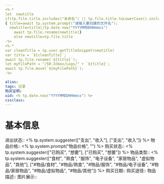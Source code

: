 ```yaml
---
<%-* 
let  newtitle
if(tp.file.title.includes("未命名") || tp.file.title.toLowerCase().includes("untitled")) 
{ title=await tp.system.prompt("请输入要创建的文件名");
  newtitle=title||tp.date.now("YYYYMMDDHHmmss")
	await tp.file.rename(newtitle)}
	else newtitle=tp.file.title
-%>
<%-*
var cleanTitle = tp.user.getTitleSnippet(newtitle) 
var title = `${cleanTitle}`;
await tp.file.rename(`${title}`);
let myFilePath = "/50-Inbox/Logs/" + `${title}`;
await tp.file.move(`${myFilePath}`);
-%>

alias: 
tags: 记录
购买证明: 
uid: <% tp.date.now("YYYYMMDDHHmmss") %> 
cssclass: 
---
```


# 基本信息
进出状态:: <% tp.system.suggester(["支出", "收入"], ["支出", "收入"]) %>
物品价格:: <% tp.system.prompt("物品价格", "") %>
购买状态:: <% tp.system.suggester(["已购买", "想要"], ["已购买", "想要"]) %>
物品类型:: <% tp.system.suggester(["食材", "熟食", "服饰", "电子设备", "家居物品", "虚拟物品", "其他"], ["#物品/食材", "#物品/熟食", "#物品/服饰", "#物品/电子设备", "#物品/家居物品", "#物品/虚拟物品", "#物品/其他"]) %>
购买日期:: 
购买途径:: 
物品描述:: 
图片展示:: 

